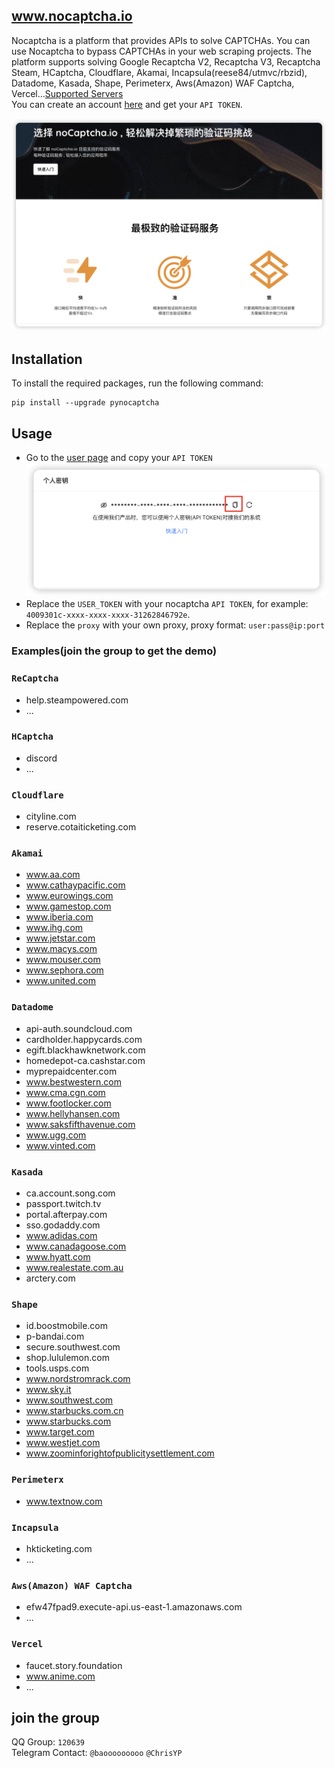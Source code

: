 ## www.nocaptcha.io

Nocaptcha is a platform that provides APIs to solve CAPTCHAs. You can use Nocaptcha to bypass CAPTCHAs in your web scraping projects. The platform supports solving Google Recaptcha V2, Recaptcha V3, Recaptcha Steam, HCaptcha, Cloudflare, Akamai, Incapsula(reese84/utmvc/rbzid), Datadome, Kasada, Shape, Perimeterx, Aws(Amazon) WAF Captcha, Vercel...[Supported Servers](https://chrisyp.github.io/)  
You can create an account [here](https://www.nocaptcha.io/) and get your `API TOKEN`.

![nocaptcha](/docs/nocaptcha.png)

## Installation

To install the required packages, run the following command:

```
pip install --upgrade pynocaptcha
```

## Usage
  * Go to the [user page](`https://www.nocaptcha.io/user`) and copy your `API TOKEN`
  ![user-token](/docs/user-token.png)
  * Replace the `USER_TOKEN` with your nocaptcha `API TOKEN`, for example: `4009301c-xxxx-xxxx-xxxx-31262846792e`.
  * Replace the `proxy` with your own proxy, proxy format: `user:pass@ip:port`

### Examples(join the group to get the demo)

### `ReCaptcha`
  
  * help.steampowered.com
  * ...

### `HCaptcha`
  
  * discord
  * ...

### `Cloudflare`
  
  * cityline.com
  * reserve.cotaiticketing.com

### `Akamai`

  * www.aa.com
  * www.cathaypacific.com
  * www.eurowings.com
  * www.gamestop.com
  * www.iberia.com
  * www.ihg.com
  * www.jetstar.com
  * www.macys.com
  * www.mouser.com
  * www.sephora.com
  * www.united.com

### `Datadome`

  * api-auth.soundcloud.com
  * cardholder.happycards.com
  * egift.blackhawknetwork.com
  * homedepot-ca.cashstar.com
  * myprepaidcenter.com
  * www.bestwestern.com
  * www.cma.cgn.com
  * www.footlocker.com
  * www.hellyhansen.com
  * www.saksfifthavenue.com
  * www.ugg.com
  * www.vinted.com

### `Kasada`

  * ca.account.song.com
  * passport.twitch.tv
  * portal.afterpay.com
  * sso.godaddy.com
  * www.adidas.com
  * www.canadagoose.com
  * www.hyatt.com
  * www.realestate.com.au
  * arctery.com

### `Shape`

  * id.boostmobile.com
  * p-bandai.com
  * secure.southwest.com
  * shop.lululemon.com 
  * tools.usps.com
  * www.nordstromrack.com 
  * www.sky.it
  * www.southwest.com
  * www.starbucks.com.cn 
  * www.starbucks.com 
  * www.target.com 
  * www.westjet.com
  * www.zoominforightofpublicitysettlement.com

### `Perimeterx`

  * www.textnow.com

### `Incapsula`
  
  * hkticketing.com
  * ...

### `Aws(Amazon) WAF Captcha`
  
  * efw47fpad9.execute-api.us-east-1.amazonaws.com
  * ...

### `Vercel`
  
  * faucet.story.foundation
  * www.anime.com
  * ...

## join the group

QQ Group: `120639`  
Telegram Contact: `@baooooooooo` `@ChrisYP` 
